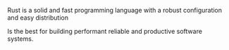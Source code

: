 

Rust is a solid and fast programming language with a robust configuration and easy distribution

Is the best for building performant reliable and productive software systems.

